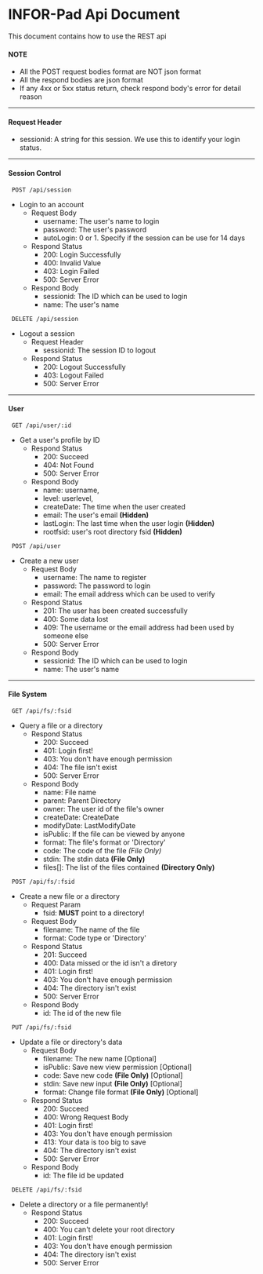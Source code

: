 # INFOR-Pad Api Document
This document contains how to use the REST api
#### NOTE
 * All the POST request bodies format are NOT json format
 * All the respond bodies are json format
 * If any 4xx or 5xx status return, check respond body's error for detail reason
***
#### Request Header
 * sessionid: A string for this session. We use this to identify your login status.
***
#### Session Control
~~~http
 POST /api/session
~~~
 * Login to an account
	 * Request Body
	 	 * username: The user's name to login
	 	 * password: The user's password
	 	 * autoLogin: 0 or 1. Specify if the session can be use for 14 days
	 * Respond Status
	 	 * 200: Login Successfully
	 	 * 400: Invalid Value
	 	 * 403: Login Failed
	 	 * 500: Server Error
	 * Respond Body
	 	 * sessionid: The ID which can be used to login
	 	 * name: The user's name

~~~http
 DELETE /api/session
~~~
 * Logout a session
	 * Request Header
	 	 * sessionid: The session ID to logout
	 * Respond Status
	 	 * 200: Logout Successfully
	 	 * 403: Logout Failed
	 	 * 500: Server Error

***
#### User
~~~http
 GET /api/user/:id
~~~
 * Get a user's profile by ID
     * Respond Status
         * 200: Succeed
         * 404: Not Found
         * 500: Server Error
     * Respond Body
         * name: username,
         * level: userlevel,
         * createDate: The time when the user created
         * email: The user's email **(Hidden)**
         * lastLogin: The last time when the user login **(Hidden)**
         * rootfsid: user's root directory fsid **(Hidden)**

~~~http
 POST /api/user
~~~
 * Create a new user
 	 * Request Body
 		 * username: The name to register
 		 * password: The password to login
 		 * email: The email address which can be used to verify
 	 * Respond Status
 		 * 201: The user has been created successfully
 		 * 400: Some data lost
 		 * 409: The username or the email address had been used by someone else
 		 * 500: Server Error
   	 * Respond Body
 		 * sessionid: The ID which can be used to login
	 	 * name: The user's name

***
#### File System
~~~http
 GET /api/fs/:fsid
~~~
 * Query a file or a directory
     * Respond Status
         * 200: Succeed
         * 401: Login first!
         * 403: You don't have enough permission
         * 404: The file isn't exist
         * 500: Server Error
     * Respond Body
         * name: File name
         * parent: Parent Directory
         * owner: The user id of the file's owner
         * createDate: CreateDate
         * modifyDate: LastModifyDate
         * isPublic: If the file can be viewed by anyone
         * format: The file's format or 'Directory'
         * code: The code of the file *(File Only)*
         * stdin: The stdin data **(File Only)**
         * files[]: The list of the files contained **(Directory Only)**

~~~http
 POST /api/fs/:fsid
~~~
 * Create a new file or a directory
     * Request Param
     	 * fsid: **MUST** point to a directory!
     * Request Body
         * filename: The name of the file
         * format: Code type or 'Directory'
     * Respond Status
         * 201: Succeed
         * 400: Data missed or the id isn't a diretory
         * 401: Login first!
         * 403: You don't have enough permission
         * 404: The directory isn't exist
         * 500: Server Error
     * Respond Body
         * id: The id of the new file

~~~http
 PUT /api/fs/:fsid
~~~
 * Update a file or directory's data
     * Request Body
         * filename: The new name [Optional]
         * isPublic: Save new view permission [Optional]
         * code: Save new code **(File Only)** [Optional]
         * stdin: Save new input **(File Only)** [Optional]
         * format: Change file format **(File Only)** [Optional]
     * Respond Status
         * 200: Succeed
         * 400: Wrong Request Body
         * 401: Login first!
         * 403: You don't have enough permission
         * 413: Your data is too big to save
         * 404: The directory isn't exist
         * 500: Server Error
     * Respond Body
         * id: The file id be updated

~~~http
 DELETE /api/fs/:fsid
~~~
 * Delete a directory or a file permanently!
     * Respond Status
         * 200: Succeed
         * 400: You can't delete your root directory
         * 401: Login first!
         * 403: You don't have enough permission
         * 404: The directory isn't exist
         * 500: Server Error
